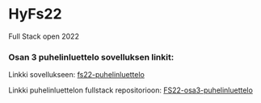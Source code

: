 # HyFs22
Full Stack open 2022

### Osan 3 puhelinluettelo sovelluksen linkit:

Linkki sovellukseen: [fs22-puhelinluettelo](http://fs22-puhelinluettelo.herokuapp.com/)

Linkki puhelinluettelon fullstack repositorioon: [FS22-osa3-puhelinluettelo](https://github.com/vulpecula78/FS22-osa3-puhelinluettelo)
